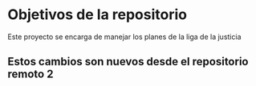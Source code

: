# Objetivos de la repositorio

Este proyecto se encarga de manejar los planes de la liga de la justicia

## Estos cambios son nuevos desde el repositorio remoto 2

